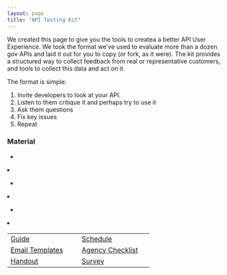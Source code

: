 ```yaml
---
layout: page
title: "API Testing Kit"
---
```


We created this page to give you the tools to createa a better API User Experience. We took the format we've used to evaluate more than a dozen gov APIs and laid it out for you to copy (or fork, as it were). The kit provides a structured way to collect feedback from real or representative customers, and tools to collect this data and act on it.

The format is simple: 

1. Invite developers to look at your API.
2. Listen to them critique it and perhaps try to use it
3. Ask them questions
4. Fix key issues
5. Repeat

### Material  

<table style="width: 66%;" border="0" cellpadding="2" cellspacing="2">
    <tr><ul>
        <li><td style="width: 33%;"><a href="http://18f.github.io/API-Usability-Testing/pages/guide.html">Guide</a></td></li>
        <li><td style="width: 33%;"><a href="http://18f.github.io/API-Usability-Testing/pages/schedule.html">Schedule</a></td></li>
    </ul></tr>
    <tr><ul>
        <li><td style="width: 33%;"><a href="http://18f.github.io/API-Usability-Testing/pages/templates">Email Templates</a></td></li>
        <li><td style="width: 33%;"><a href="http://18f.github.io/API-All-the-X/pages/agency_checklist.html">Agency Checklist</a></td></li>
    </ul></tr>
    <tr><ul>
        <li><td style="width: 33%;"><a href="http://18f.github.io/API-Usability-Testing/pages/handout.html">Handout</a></td></li>
        <li><td style="width: 33%;"><a href="http://18f.github.io/API-Usability-Testing/pages/survey.html">Survey</a></td></li>
    </ul></tr>
</table>
